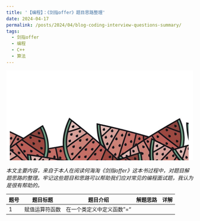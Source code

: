 ```yaml
---
title: '【编程】：《剑指offer》题目思路整理'
date: 2024-04-17
permalink: /posts/2024/04/blog-coding-interview-questions-summary/
tags:
  - 剑指offer
  - 编程
  - C++
  - 算法
---
```

<img src='/images/blog/2024-model-performance-evaluation/model-performance-evaluation-1.jpeg'>

*本文主要内容，来自于本人在阅读何海淘《剑指offer》这本书过程中，对题目解题思路的整理。牢记这些题目和思路可以帮助我们应对常见的编程面试题，我认为是很有帮助的。*

|题号|题目标题|题目介绍|解题思路|详解|
|---|-------|------|-------|----|
|1|赋值运算符函数|在一个类定义中定义函数”=“|||